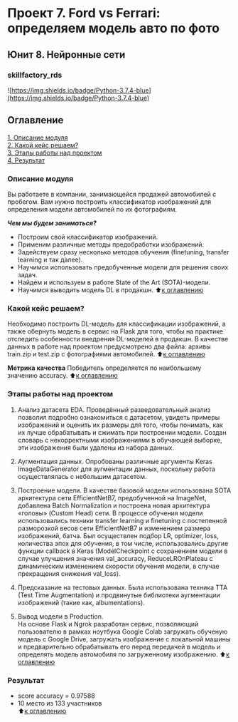 # Проект 7. Ford vs Ferrari: определяем модель авто по фото 
## Юнит 8. Нейронные сети  
### skillfactory_rds  
![https://img.shields.io/badge/Python-3.7.4-blue](https://img.shields.io/badge/Python-3.7.4-blue)

## Оглавление  
[1. Описание модуля](https://github.com/StanislavNevezhin/skillfactory_rds/tree/master/module_8/README.md#Описание-модуля)  
[2. Какой кейс решаем?](https://github.com/StanislavNevezhin/skillfactory_rds/tree/master/module_8/README.md#Какой-кейс-решаем?)  
[3. Этапы работы над проектом](https://github.com/StanislavNevezhin/skillfactory_rds/tree/master/module_8/README.md#Этапы-работы-над-проектом)  
[4. Результат](https://github.com/StanislavNevezhin/skillfactory_rds/tree/master/module_8/README.md#Результат)  

### Описание модуля  
Вы работаете в компании, занимающейся продажей автомобилей с пробегом.
Вам нужно построить классификатор изображений для определения модели автомобилей по их фотографиям.   

***Чем мы будем заниматься?***  
- Построим свой классификатор изображений.
- Применим различные методы предобработки изображений.
- Задействуем сразу несколько методов обучения (finetuning, transfer learning и так далее).
- Научимся использовать предобученные модели для решения своих задач.
- Найдем и используем в работе State of the Art (SOTA)-модели.
- Научимся выводить модель DL в продакшн.
:arrow_up:[к оглавлению](https://github.com/StanislavNevezhin/skillfactory_rds/tree/master/module_8/README.md#Оглавление)

### Какой кейс решаем?
Необходимо построить DL-модель для классификации изображений, а также обернуть модель в сервис на Flask для того, чтобы на практике отследить особенности внедрения DL-моделей в продакшн.
В качестве данных в работе над проектом предусмотрено два файла: архивы train.zip и test.zip с фотографиями автомобилей.
:arrow_up:[к оглавлению](https://github.com/StanislavNevezhin/skillfactory_rds/tree/master/module_8/README.md#Оглавление)

**Метрика качества**
Победитель определяется по наибольшему значению accuracy.
:arrow_up:[к оглавлению](https://github.com/StanislavNevezhin/skillfactory_rds/tree/master/module_8/README.md#Оглавление)

### Этапы работы над проектом  
1. Анализ датасета EDA.
Проведённый разведовательный анализ позволил подробно ознакомиться с датасетом, увидеть примеры изображений и оценить их размеры для того, чтобы понимать, как их лучше обрабатывать и сжимать при построении модели.
Создан словарь с некорректными изображениями в обучающей выборке, эти изображения были удалены из набора данных.

2. Аугментация данных.
Опробованы различные аргументы Keras ImageDataGenerator для аугментации данных, поскольку работа осуществлялась с небольшим датасетом.

3. Построение модели.
В качестве базовой модели использована SOTA архитектура сети EfficientNetB7, предобученной на ImageNet, добавлена Batch Normalization и построена новая архитектура «головы» (Custom Head) сети.
В процессе обучения модели использовались техники transfer learning и finetuning с постепенной разморозкой весов сети EfficientNetB7 и изменением размера изображений, батча.
Был осуществлен подбор LR, optimizer, loss, количества эпох для обучения, в том числе, использовались другие функции callback в Keras (ModelCheckpoint с сохранением модели в случае улучшения значения val_accuracy, ReduceLROnPlateau с динамическим изменением скорости обучения модели, в случае прекращения снижения val_loss). 

4. Предсказание на тестовых данных.
Была использована техника TTA (Test Time Augmentation) и продвинутые библиотеки аугментации изображений (такие как, albumentations).

3. Вывод модели в Production.	
На основе Flask и Ngrok разработан сервис, позволяющий пользователю в рамках ноутбука Google Colab загружать обученую модель с Google Drive, загружать изображение c локальной машины и предварительно обрабатывать его перед передачей в модель и определять модель автомобиля по загруженному изображению.
:arrow_up:[к оглавлению](https://github.com/StanislavNevezhin/skillfactory_rds/tree/master/module_8/README.md#Оглавление)

### Результат  
- score accuracy = 0.97588 
- 10 место из 133 участников  
:arrow_up:[к оглавлению](https://github.com/StanislavNevezhin/skillfactory_rds/tree/master/module_8/README.md#Оглавление)